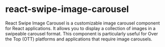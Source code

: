 # react-swipe-image-carousel

React Swipe Image Carousel is a customizable image carousel component for React applications. 
It allows you to display a collection of images in a swipeable carousel format. 
This component is particularly useful for Over the Top (OTT) platforms and applications that require image carousels.
